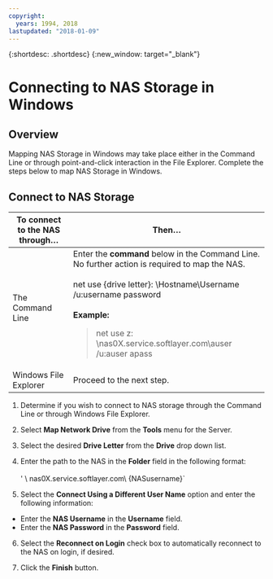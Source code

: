 ```yaml
---
copyright:
  years: 1994, 2018
lastupdated: "2018-01-09"
---
```

{:shortdesc: .shortdesc}
{:new_window: target="_blank"}

# Connecting to NAS Storage in Windows

## Overview

Mapping NAS Storage in Windows may take place either in the Command Line or through point-and-click interaction in the File Explorer.  Complete the steps below to map NAS Storage in Windows.

## Connect to NAS Storage

|To connect to the NAS through…|Then…|
|---|---|
|The Command Line|Enter the **command** below in the Command Line.  No further action is required to map the NAS.<br/><br/>net use {drive letter}: \\Hostname\Username /u:username password<br/><br/>**Example:**<blockquote>net use z: \\nas0X.service.softlayer.com\auser /u:auser apass</blockquote>|
|Windows File Explorer|Proceed to the next step.|

1. Determine if you wish to connect to NAS storage through the Command Line or through Windows File Explorer.

2. Select **Map Network Drive** from the **Tools** menu for the Server.

3. Select the desired **Drive Letter** from the **Drive** drop down list.

4. Enter the path to the NAS in the **Folder** field in the following format:<br/><br/>' \\ nas0X.service.softlayer.com\ {NASusername}`
5. Select the **Connect Using a Different User Name** option and enter the following information:
  * Enter the **NAS Username** in the **Username** field.
  * Enter the **NAS Password** in the **Password** field.

6. Select the **Reconnect on Login** check box to automatically reconnect to the NAS on login, if desired.

7. Click the **Finish** button.
